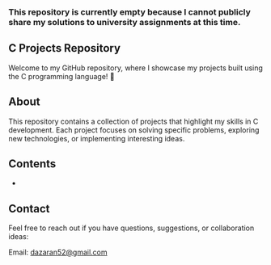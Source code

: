 ### This repository is currently empty because I cannot publicly share my solutions to university assignments at this time.

## C Projects Repository
Welcome to my GitHub repository, where I showcase my projects built using the C programming language! 🚀

## About
This repository contains a collection of projects that highlight my skills in C development. Each project focuses on solving specific problems, exploring new technologies, or implementing interesting ideas.

## Contents
- 

## Contact
Feel free to reach out if you have questions, suggestions, or collaboration ideas:

Email: dazaran52@gmail.com
